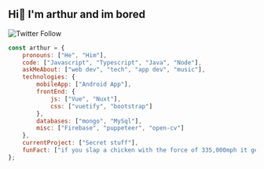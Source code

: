 <h2>Hi👋 I'm arthur and im bored</h2>

![Twitter Follow](https://img.shields.io/twitter/follow/ctrl_cheeb_del?label=Follow)

```javascript
const arthur = {
    pronouns: ["He", "Him"],
    code: ["Javascript", "Typescript", "Java", "Node"],
    askMeAbout: ["web dev", "tech", "app dev", "music"],
    technologies: {
        mobileApp: ["Android App"],
        frontEnd: {
            js: ["Vue", "Nuxt"],
            css: ["vuetify", "bootstrap"]
        },
        databases: ["mongo", "MySql"],
        misc: ["Firebase", "puppeteer", "open-cv"]
    },
    currentProject: ["Secret stuff"],
    funFact: ["if you slap a chicken with the force of 335,000mph it generates enough heat to cook it"]
};
```
